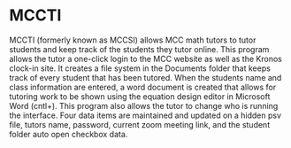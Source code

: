 # MCCTI
MCCTI (formerly known as MCCSI) allows MCC math tutors to tutor students and keep track of the students they tutor online.
This program allows the tutor a one-click login to the MCC website as well as the Kronos clock-in site. It creates a file system in the Documents folder that keeps track of every student that has been tutored. When the students name and class information are entered, a word document is created that allows for tutoring work to be shown using the equation design editor in Microsoft Word (cntl+). This program also allows the tutor to change who is running the interface. Four data items are maintained and updated on a hidden psv file, tutors name, password, current zoom meeting link, and the student folder auto open checkbox data. 
